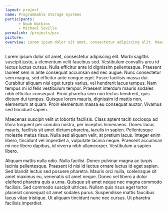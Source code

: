 ```yaml
---
layout: project
name: Programmable Storage Systems
participants:
      - Noah Watkins
      - Michael Sevilla
permalink: /projects/pss
picture:
overview: Lorem ipsum dolor sit amet, consectetur adipiscing elit. Maecenas eleifend tellus eget hendrerit rhoncus. Mauris ornare elit eu sollicitudin bibendum. Nulla scelerisque ex faucibus, hendrerit diam id, maximus erat. Curabitur a justo dolor. Integer iaculis mauris accumsan, efficitur dui nec, porta nulla. Praesent molestie ut ex at vulputate.
---
```


Lorem ipsum dolor sit amet, consectetur adipiscing elit. Morbi sagittis suscipit justo, a elementum velit faucibus sed. Vestibulum convallis arcu id lectus luctus cursus. Nulla efficitur ante id dignissim pellentesque. Praesent laoreet sem in ante consequat accumsan sed nec augue. Nunc consectetur sem magna, sed efficitur ante congue eget. Fusce facilisis massa dui. Curabitur aliquam nisl eget turpis varius, vel hendrerit lacus tempus. Nam tempus mi id felis vestibulum tempor. Praesent interdum mauris sodales nibh efficitur consequat. Proin pharetra sem non lectus hendrerit, quis dictum dui tempus. Quisque lorem mauris, dignissim id mattis non, elementum at quam. Proin elementum massa eu consequat auctor. Vivamus sed tincidunt sapien.

Maecenas suscipit velit ut lobortis facilisis. Class aptent taciti sociosqu ad litora torquent per conubia nostra, per inceptos himenaeos. Donec lacus mauris, facilisis sit amet dictum pharetra, iaculis in sapien. Pellentesque molestie metus risus. Nulla sed aliquam velit, at pretium lacus. Integer enim libero, tincidunt vel imperdiet a, vulputate lacinia neque. Praesent accumsan mi nec libero dapibus, id viverra nibh ullamcorper. Vestibulum a sapien libero.

Aliquam mattis nulla odio. Nulla facilisi. Donec pulvinar magna ac turpis lacinia pellentesque. Praesent id nisi id lectus ornare luctus id eget sapien. Sed blandit lectus sed posuere pharetra. Mauris orci nulla, scelerisque sit amet maximus eu, venenatis sit amet neque. Donec vel libero a dolor eleifend pharetra quis a urna. Quisque sit amet neque nec magna commodo facilisis. Sed commodo suscipit ultrices. Nullam quis risus eget tortor placerat consequat sit amet sodales purus. Suspendisse mattis faucibus lacus vitae tristique. Ut aliquam tincidunt nunc nec cursus. Ut pharetra facilisis imperdiet.
